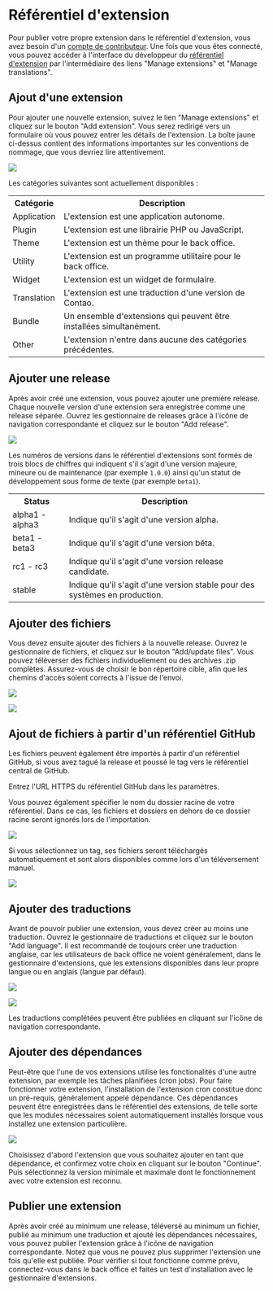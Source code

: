 # Référentiel d'extension

Pour publier votre propre extension dans le référentiel d'extension, vous avez 
besoin d'un [compte de contributeur][1]. Une fois que vous êtes connecté, vous 
pouvez accéder à l'interface du développeur du [référentiel d'extension][2] 
par l'intermédiaire des liens  "Manage extensions" et "Manage translations".


## Ajout d'une extension

Pour ajouter une nouvelle extension, suivez le lien "Manage extensions" et 
cliquez sur le bouton "Add extension". Vous serez redirigé vers un formulaire
 où vous pouvez entrer les détails de l'extension. La boîte jaune ci-dessus 
 contient des informations importantes sur les conventions de nommage, que 
 vous devriez lire attentivement.

![](https://raw.github.com/contao/docs/3.1/manual/en/images/add-extension.jpg)

Les catégories suivantes sont actuellement disponibles :

<table>
<tr>
  <th>Catégorie</th>
  <th>Description</th>
</tr>
<tr>
  <td>Application</td>
  <td>L'extension est une application autonome.</td>
</tr>
<tr>
  <td>Plugin</td>
  <td>L'extension est une librairie PHP ou JavaScript.</td>
</tr>
<tr>
  <td>Theme</td>
  <td>L'extension est un thème pour le back office.</td>
</tr>
<tr>
  <td>Utility</td>
  <td>L'extension est un programme utilitaire pour le back office.</td>
</tr>
<tr>
  <td>Widget</td>
  <td>L'extension est un widget de formulaire.</td>
</tr>
<tr>
  <td>Translation</td>
  <td>L'extension est une traduction d'une version de Contao.</td>
</tr>
<tr>
  <td>Bundle</td>
  <td>Un ensemble d'extensions qui peuvent être installées simultanément.</td>
</tr>
<tr>
  <td>Other</td>
  <td>L'extension n'entre dans aucune des catégories précédentes.</td>
</tr>
</table>


## Ajouter une release

Après avoir créé une extension, vous pouvez ajouter une première release. 
Chaque nouvelle version d'une extension sera enregistrée comme une release 
séparée. Ouvrez les gestionnaire de releases grâce à l'icône de navigation 
correspondante et cliquez sur le bouton "Add release".

![](https://raw.github.com/contao/docs/3.1/manual/en/images/add-release.jpg)

Les numéros de versions dans le référentiel d'extensions sont formés de trois 
blocs de chiffres qui indiquent s'il s'agit d'une version majeure, mineure ou 
de maintenance (par exemple `1.0.0`) ainsi qu'un statut de développement sous 
forme de texte (par exemple `beta1`).

<table>
<tr>
  <th>Status</th>
  <th>Description</th>
</tr>
<tr>
  <td>alpha1 - alpha3</td>
  <td>Indique qu'il s'agit d'une version alpha.</td>
</tr>
<tr>
  <td>beta1 - beta3</td>
  <td>Indique qu'il s'agit d'une version bêta.</td>
</tr>
<tr>
  <td>rc1 - rc3</td>
  <td>Indique qu'il s'agit d'une version release candidate.</td>
</tr>
<tr>
  <td>stable</td>
  <td>Indique qu'il s'agit d'une version stable pour des systèmes en 
  production.</td>
</tr>
</table>


## Ajouter des fichiers

Vous devez ensuite ajouter des fichiers à la nouvelle release. Ouvrez le 
gestionnaire de fichiers, et cliquez sur le bouton "Add/update files". Vous 
pouvez téléverser des fichiers individuellement ou des archives .zip complètes. 
Assurez-vous de choisir le bon répertoire cible, afin que les chemins d'accès 
soient corrects à l'issue de l'envoi.

![](https://raw.github.com/contao/docs/3.1/manual/en/images/add-files.jpg)

![](https://raw.github.com/contao/docs/3.1/manual/en/images/edit-files.jpg)


## Ajout de fichiers à partir d'un référentiel GitHub

Les fichiers peuvent également être importés à partir d'un référentiel GitHub, 
si vous avez tagué la release et poussé le tag vers le référentiel central de 
GitHub.

Entrez l'URL HTTPS du référentiel GitHub dans les paramètres.

Vous pouvez également spécifier le nom du dossier racine de votre référentiel. 
Dans ce cas, les fichiers et dossiers en dehors de ce dossier racine seront 
ignorés lors de l'importation.

![](https://raw.github.com/contao/docs/3.1/manual/en/images/github-import.jpg)

Si vous sélectionnez un tag, ses fichiers seront téléchargés automatiquement 
et sont alors disponibles comme lors d'un téléversement manuel.

![](https://raw.github.com/contao/docs/3.1/manual/en/images/github-import-tag.jpg)


## Ajouter des traductions

Avant de pouvoir publier une extension, vous devez créer au moins une 
traduction. Ouvrez le gestionnaire de traductions et cliquez sur le bouton 
"Add language". Il est recommandé de toujours créer une traduction anglaise, 
car les utilisateurs de back office ne voient généralement, dans le gestionnaire 
d'extensions, que les extensions disponibles dans leur propre langue ou en 
anglais (langue par défaut).

![](https://raw.github.com/contao/docs/3.1/manual/en/images/add-translation.jpg)

![](https://raw.github.com/contao/docs/3.1/manual/en/images/edit-translation.jpg)

Les traductions complétées peuvent être publiées en cliquant sur l'icône de 
navigation correspondante.


## Ajouter des dépendances

Peut-être que l'une de vos extensions utilise les fonctionalités d'une autre 
extension, par exemple les tâches planifiées (cron jobs). Pour faire fonctionner 
votre extension, l'installation de l'extension cron constitue donc un pré-requis, 
généralement appelé dépendance. Ces dépendances peuvent être enregistrées dans 
le référentiel des extensions, de telle sorte que les modules nécessaires soient 
automatiquement installés lorsque vous installez une extension particulière.

![](https://raw.github.com/contao/docs/3.1/manual/en/images/add-dependency.jpg)

Choisissez d'abord l'extension que vous souhaitez ajouter en tant que dépendance, 
et confirmez votre choix en cliquant sur le bouton "Continue". Puis sélectionnez 
la version minimale et maximale dont le fonctionnement avec votre extension est 
reconnu.


## Publier une extension

Après avoir créé au minimum une release, téléversé au minimum un fichier, publié 
au minimum une traduction et ajouté les dépendances nécessaires, vous pouvez 
publier l'extension grâce à l'icône de navigation correspondante. Notez que vous 
ne pouvez plus supprimer l'extension une fois qu'elle est publiée. Pour vérifier 
si tout fonctionne comme prévu, connectez-vous dans le back office et faites un 
test d'installation avec le gestionnaire d'extensions.


[1]: https://contao.org/en/register.html
[2]: https://contao.org/en/extension-list.html
